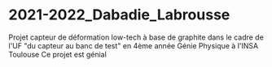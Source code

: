 # 2021-2022_Dabadie_Labrousse
Projet capteur de déformation low-tech à base de graphite dans le cadre de l'UF "du capteur au banc de test" en 4ème année Génie Physique à l'INSA Toulouse
 Ce projet est génial
